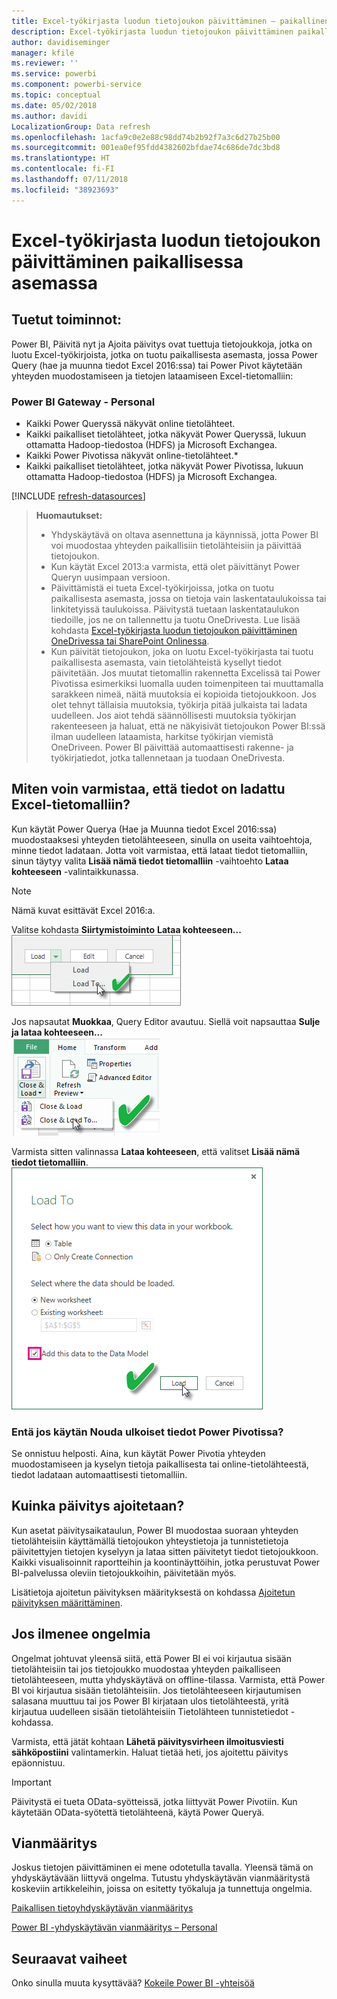 ```yaml
---
title: Excel-työkirjasta luodun tietojoukon päivittäminen – paikallinen
description: Excel-työkirjasta luodun tietojoukon päivittäminen paikallisessa asemassa
author: davidiseminger
manager: kfile
ms.reviewer: ''
ms.service: powerbi
ms.component: powerbi-service
ms.topic: conceptual
ms.date: 05/02/2018
ms.author: davidi
LocalizationGroup: Data refresh
ms.openlocfilehash: 1acfa9c0e2e88c98dd74b2b92f7a3c6d27b25b00
ms.sourcegitcommit: 001ea0ef95fdd4382602bfdae74c686de7dc3bd8
ms.translationtype: HT
ms.contentlocale: fi-FI
ms.lasthandoff: 07/11/2018
ms.locfileid: "38923693"
---
```

# <a name="refresh-a-dataset-created-from-an-excel-workbook-on-a-local-drive"></a>Excel-työkirjasta luodun tietojoukon päivittäminen paikallisessa asemassa
## <a name="whats-supported"></a>Tuetut toiminnot:
Power BI, Päivitä nyt ja Ajoita päivitys ovat tuettuja tietojoukkoja, jotka on luotu Excel-työkirjoista, jotka on tuotu paikallisesta asemasta, jossa Power Query (hae ja muunna tiedot Excel 2016:ssa) tai Power Pivot  käytetään yhteyden muodostamiseen ja tietojen lataamiseen Excel-tietomalliin:  

### <a name="power-bi-gateway---personal"></a>Power BI Gateway - Personal
* Kaikki Power Queryssä näkyvät online tietolähteet.
* Kaikki paikalliset tietolähteet, jotka näkyvät Power Queryssä, lukuun ottamatta Hadoop-tiedostoa (HDFS) ja Microsoft Exchangea.
* Kaikki Power Pivotissa näkyvät online-tietolähteet.\*
* Kaikki paikalliset tietolähteet, jotka näkyvät Power Pivotissa, lukuun ottamatta Hadoop-tiedostoa (HDFS) ja Microsoft Exchangea.

<!-- Refresh Data sources-->
[!INCLUDE [refresh-datasources](./includes/refresh-datasources.md)]

> **Huomautukset:**  
> 
> * Yhdyskäytävä on oltava asennettuna ja käynnissä, jotta Power BI voi muodostaa yhteyden paikallisiin tietolähteisiin ja päivittää tietojoukon.
> * Kun käytät Excel 2013:a varmista, että olet päivittänyt Power Queryn uusimpaan versioon.
> * Päivittämistä ei tueta Excel-työkirjoissa, jotka on tuotu paikallisesta asemasta, jossa on tietoja vain laskentataulukoissa tai linkitetyissä taulukoissa. Päivitystä tuetaan laskentataulukon tiedoille, jos ne on tallennettu ja tuotu OneDrivesta. Lue lisää kohdasta [Excel-työkirjasta luodun tietojoukon päivittäminen OneDrivessa tai SharePoint Onlinessa](refresh-excel-file-onedrive.md).
> * Kun päivität tietojoukon, joka on luotu Excel-työkirjasta tai tuotu paikallisesta asemasta, vain tietolähteistä kysellyt tiedot päivitetään. Jos muutat tietomallin rakennetta Excelissä tai Power Pivotissa esimerkiksi luomalla uuden toimenpiteen tai muuttamalla sarakkeen nimeä, näitä muutoksia ei kopioida tietojoukkoon. Jos olet tehnyt tällaisia muutoksia, työkirja pitää julkaista tai ladata uudelleen. Jos aiot tehdä säännöllisesti muutoksia työkirjan rakenteeseen ja haluat, että ne näkyisivät tietojoukon Power BI:ssä ilman uudelleen lataamista, harkitse työkirjan viemistä OneDriveen. Power BI päivittää automaattisesti rakenne- ja työkirjatiedot, jotka tallennetaan ja tuodaan OneDrivesta.
> 
> 

## <a name="how-do-i-make-sure-data-is-loaded-to-the-excel-data-model"></a>Miten voin varmistaa, että tiedot on ladattu Excel-tietomalliin?
Kun käytät Power Querya (Hae ja Muunna tiedot Excel 2016:ssa) muodostaaksesi yhteyden tietolähteeseen, sinulla on useita vaihtoehtoja, minne tiedot ladataan. Jotta voit varmistaa, että lataat tiedot tietomalliin, sinun täytyy valita **Lisää nämä tiedot tietomalliin** -vaihtoehto **Lataa kohteeseen** -valintaikkunassa.

> [!NOTE]
> Nämä kuvat esittävät Excel 2016:a.
> 
> 

Valitse kohdasta **Siirtymistoiminto** **Lataa kohteeseen...**  
    ![](media/refresh-excel-file-local-drive/refresh_loadtodm_1.png)

Jos napsautat **Muokkaa**, Query Editor avautuu. Siellä voit napsauttaa **Sulje ja lataa kohteeseen...**  
    ![](media/refresh-excel-file-local-drive/refresh_loadtodm_2.png)

Varmista sitten valinnassa **Lataa kohteeseen**, että valitset **Lisää nämä tiedot tietomalliin**.  
    ![](media/refresh-excel-file-local-drive/refresh_loadtodm_3.png)

### <a name="what-if-i-use-get-external-data-in-power-pivot"></a>Entä jos käytän Nouda ulkoiset tiedot Power Pivotissa?
Se onnistuu helposti. Aina, kun käytät Power Pivotia yhteyden muodostamiseen ja kyselyn tietoja paikallisesta tai online-tietolähteestä, tiedot ladataan automaattisesti tietomalliin.

## <a name="how-do-i-schedule-refresh"></a>Kuinka päivitys ajoitetaan?
Kun asetat päivitysaikataulun, Power BI muodostaa suoraan yhteyden tietolähteisiin käyttämällä tietojoukon yhteystietoja ja tunnistetietoja päivitettyjen tietojen kyselyyn ja lataa sitten päivitetyt tiedot tietojoukkoon. Kaikki visualisoinnit raportteihin ja koontinäyttöihin, jotka perustuvat Power BI-palvelussa oleviin tietojoukkoihin, päivitetään myös.

Lisätietoja ajoitetun päivityksen määrityksestä on kohdassa [Ajoitetun päivityksen määrittäminen](refresh-scheduled-refresh.md).

## <a name="when-things-go-wrong"></a>Jos ilmenee ongelmia
Ongelmat johtuvat yleensä siitä, että Power BI ei voi kirjautua sisään tietolähteisiin tai jos tietojoukko muodostaa yhteyden paikalliseen tietolähteeseen, mutta yhdyskäytävä on offline-tilassa. Varmista, että Power BI voi kirjautua sisään tietolähteisiin. Jos tietolähteeseen kirjautumisen salasana muuttuu tai jos Power BI kirjataan ulos tietolähteestä, yritä kirjautua uudelleen sisään tietolähteisiin Tietolähteen tunnistetiedot -kohdassa.

Varmista, että jätät kohtaan **Lähetä päivitysvirheen ilmoitusviesti sähköpostiini** valintamerkin. Haluat tietää heti, jos ajoitettu päivitys epäonnistuu.

>[!IMPORTANT]
>Päivitystä ei tueta OData-syötteissä, jotka liittyvät Power Pivotiin. Kun käytetään OData-syötettä tietolähteenä, käytä Power Queryä.

## <a name="troubleshooting"></a>Vianmääritys
Joskus tietojen päivittäminen ei mene odotetulla tavalla. Yleensä tämä on yhdyskäytävään liittyvä ongelma. Tutustu yhdyskäytävän vianmääritystä koskeviin artikkeleihin, joissa on esitetty työkaluja ja tunnettuja ongelmia.

[Paikallisen tietoyhdyskäytävän vianmääritys](service-gateway-onprem-tshoot.md)

[Power BI -yhdyskäytävän vianmääritys – Personal](service-admin-troubleshooting-power-bi-personal-gateway.md)

## <a name="next-steps"></a>Seuraavat vaiheet
Onko sinulla muuta kysyttävää? [Kokeile Power BI -yhteisöä](http://community.powerbi.com/)

